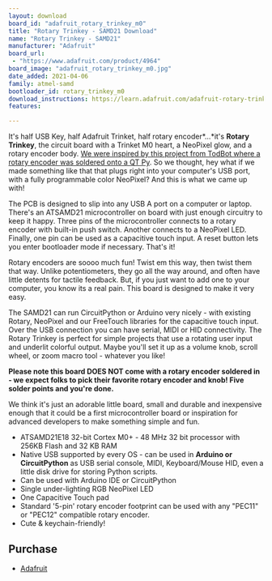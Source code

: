 ```yaml
---
layout: download
board_id: "adafruit_rotary_trinkey_m0"
title: "Rotary Trinkey - SAMD21 Download"
name: "Rotary Trinkey - SAMD21"
manufacturer: "Adafruit"
board_url:
 - "https://www.adafruit.com/product/4964"
board_image: "adafruit_rotary_trinkey_m0.jpg"
date_added: 2021-04-06
family: atmel-samd
bootloader_id: rotary_trinkey_m0
download_instructions: https://learn.adafruit.com/adafruit-rotary-trinkey/circuitpython
features:

---
```


It's half USB Key, half Adafruit Trinket, half rotary encoder*...*it's **Rotary Trinkey**, the circuit board with a Trinket M0 heart, a NeoPixel glow, and a rotary encoder body. [We were inspired by this project from TodBot where a rotary encoder was soldered onto a QT Py](https://twitter.com/todbot/status/1365107469345648643). So we thought, hey what if we made something like that that plugs right into your computer's USB port, with a fully programmable color NeoPixel? And this is what we came up with!

The PCB is designed to slip into any USB A port on a computer or laptop. There's an ATSAMD21 microcontroller on board with just enough circuitry to keep it happy. Three pins of the microcontroller connects to a rotary encoder with built-in push switch. Another connects to a NeoPixel LED. Finally, one pin can be used as a capacitive touch input. A reset button lets you enter bootloader mode if necessary. That's it!

Rotary encoders are soooo much fun! Twist em this way, then twist them that way. Unlike potentiometers, they go all the way around, and often have little detents for tactile feedback. But, if you just want to add one to your computer, you know its a real pain. This board is designed to make it very easy.

The SAMD21 can run CircuitPython or Arduino very nicely - with existing Rotary, NeoPixel and our FreeTouch libraries for the capacitive touch input. Over the USB connection you can have serial, MIDI or HID connectivity. The Rotary Trinkey is perfect for simple projects that use a rotating user input and underlit colorful output. Maybe you'll set it up as a volume knob, scroll wheel, or zoom macro tool - whatever you like!

**Please note this board DOES NOT come with a rotary encoder soldered in - we expect folks to pick their favorite rotary encoder and knob! Five solder points and you're done.**

We think it's just an adorable little board, small and durable and inexpensive enough that it could be a first microcontroller board or inspiration for advanced developers to make something simple and fun.

- ATSAMD21E18 32-bit Cortex M0+ - 48 MHz 32 bit processor with 256KB Flash and 32 KB RAM
- Native USB supported by every OS - can be used in **Arduino or CircuitPython** as USB serial console, MIDI, Keyboard/Mouse HID, even a little disk drive for storing Python scripts.
- Can be used with Arduino IDE or CircuitPython
- Single under-lighting RGB NeoPixel LED
- One Capacitive Touch pad
- Standard '5-pin' rotary encoder footprint can be used with any "PEC11" or "PEC12" compatible rotary encoder.
- Cute & keychain-friendly!

## Purchase

* [Adafruit](https://www.adafruit.com/product/4964)
